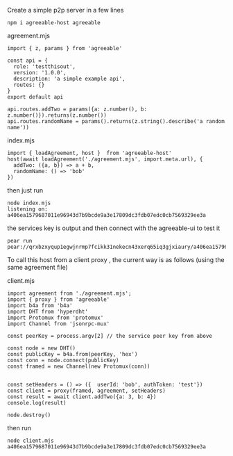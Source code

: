 Create a simple p2p server in a few lines

```npm i agreeable-host agreeable```

agreement.mjs
```
import { z, params } from 'agreeable'

const api = { 
  role: 'testthisout', 
  version: '1.0.0',
  description: 'a simple example api',
  routes: {}
}
export default api 

api.routes.addTwo = params({a: z.number(), b: z.number()}).returns(z.number())
api.routes.randomName = params().returns(z.string().describe('a random name'))

```

index.mjs

```
import { loadAgreement, host }  from 'agreeable-host'
host(await loadAgreement('./agreement.mjs', import.meta.url), {
  addTwo: ({a, b}) => a + b,
  randomName: () => 'bob'
})

```

then just run 

```
node index.mjs
listening on: a406ea1579687011e96943d7b9bcde9a3e17809dc3fdb07edc0cb7569329ee3a
```

the services key is output and then connect with the agreeable-ui to test it

```
pear run pear://qrxbzxyqup1egwjnrmp7fcikk31nekecn43xerq65iq3gjxiaury/a406ea1579687011e96943d7b9bcde9a3e17809dc3fdb07edc0cb7569329ee3a
```


To call this host from a client proxy , the current way is as follows (using the same agreement file)

client.mjs
```
import agreement from './agreement.mjs';
import { proxy } from 'agreeable'
import b4a from 'b4a'
import DHT from 'hyperdht'
import Protomux from 'protomux'
import Channel from 'jsonrpc-mux'

const peerKey = process.argv[2] // the service peer key from above

const node = new DHT()
const publicKey = b4a.from(peerKey, 'hex')
const conn = node.connect(publicKey)
const framed = new Channel(new Protomux(conn))


const setHeaders = () => ({  userId: 'bob', authToken: 'test'})
const client = proxy(framed, agreement, setHeaders)
const result = await client.addTwo({a: 3, b: 4})
console.log(result)

node.destroy()

```

then run

```
node client.mjs a406ea1579687011e96943d7b9bcde9a3e17809dc3fdb07edc0cb7569329ee3a
```


